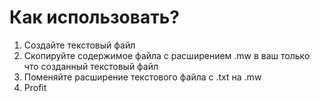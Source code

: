 # Как использовать?
1) Создайте текстовый файл
2) Скопируйте содержимое файла с расширением .mw в ваш только что созданный текстовый файл
3) Поменяйте расширение текстового файла с .txt на .mw
4) Profit
